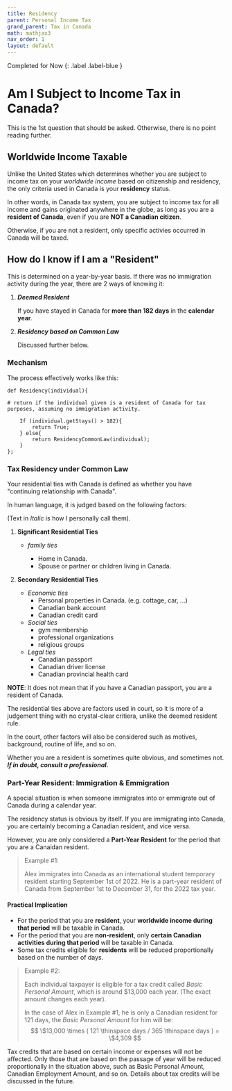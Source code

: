```yaml
---
title: Residency
parent: Personal Income Tax
grand_parent: Tax in Canada
math: mathjax3
nav_order: 1
layout: default
---
```


<div class="page status" markdown="1">
Completed for Now
{: .label .label-blue }
</div>

# **Am I Subject to Income Tax in Canada?**

This is the 1st question that should be asked. Otherwise, there is no point reading further.

## Worldwide Income Taxable

Unlike the United States which determines whether you are subject to income tax on your *worldwide income* based on citizenship and residency, the only criteria used in Canada is your **residency** status.

In other words, in Canada tax system, you are subject to income tax for all income and gains originated anywhere in the globe, as long as you are a **resident of Canada**, even if you are **NOT a Canadian citizen**.

Otherwise, if you are not a resident, only specific activies occurred in Canada will be taxed.

## **How do I know if I am a "Resident"**

This is determined on a year-by-year basis.
If there was no immigration activity during the year, there are 2 ways of knowing it:

1. ***Deemed Resident***

    If you have stayed in Canada for **more than 182 days** in the **calendar year**.

2. ***Residency based on Common Law***

    Discussed further below.

### Mechanism
The process effectively works like this:

```
def Residency(individual){

# return if the individual given is a resident of Canada for tax purposes, assuming no immigration activity.

    If (individual.getStays() > 182){
        return True;
    } else{
        return ResidencyCommonLaw(individual);
    }
};
```

### **Tax Residency under Common Law**

Your residential ties with Canada is defined as whether you have "continuing relationship with Canada".

In human language, it is judged based on the following factors:

(Text in *Italic* is how I personally call them).

1. **Significant Residential Ties**
    
    - *family ties*

        - Home in Canada.
        - Spouse or partner or children living in Canada.

2. **Secondary Residential Ties**

    - *Economic ties*
        - Personal properties in Canada. (e.g. cottage, car, ...)
        - Canadian bank account
        - Canadian credit card
    - *Social ties*
        - gym membership
        - professional organizations
        - religious groups
    - *Legal ties*
        - Canadian passport
        - Canadian driver license
        - Canadian provincial health card

**NOTE**: It does not mean that if you have a Canadian passport, you are a resident of Canada.

The residential ties above are factors used in court, so it is more of a judgement thing with no crystal-clear critiera, unlike the deemed resident rule.

In the court, other factors will also be considered such as motives, background, routine of life, and so on. 

Whether you are a resident is sometimes quite obvious, and sometimes not. ***If in doubt, consult a professional.***

### **Part-Year Resident: Immigration & Emmigration**

A special situation is when someone immigrates into or emmigrate out of Canada during a calendar year.

The residency status is obvious by itself. If you are immigrating into Canada, you are certainly becoming a Canadian resident, and vice versa.

However, you are only considered a **Part-Year Resident** for the period that you are a Canaidan resident.

> Example #1:
>
> Alex immigrates into Canada as an international student temporary resident starting September 1st of 2022. He is a part-year resident of Canada from September 1st to December 31, for the 2022 tax year.


#### Practical Implication

- For the period that you are **resident**, your **worldwide income during that period** will be taxable in Canada.
- For the period that you are **non-resident**, only **certain Canadian activities during that period** will be taxable in Canada.
- Some tax credits eligible for **residents** will be reduced proportionally based on the number of days.

> Example #2:
> 
> Each individual taxpayer is eligible for a tax credit called *Basic Personal Amount*, which is around $13,000 each year. (The exact amount changes each year).
> 
> In the case of Alex in Example #1, he is only a Canadian resident for 121 days, the *Basic Personal Amount* for him will be: $$ \$13,000 \times ( 121 \thinspace days / 365 \thinspace days ) = \$4,309 $$

Tax credits that are based on certain income or expenses will not be affected. Only those that are based on the passage of year will be reduced proportionally in the situation above, such as Basic Personal Amount, Canadian Employment Amount, and so on. Details about tax credits will be discussed in the future.

